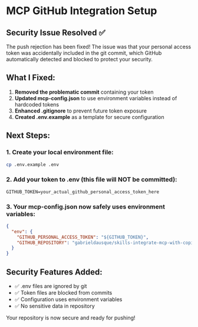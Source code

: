 # MCP GitHub Integration Setup

## Security Issue Resolved ✅

The push rejection has been fixed! The issue was that your personal access token was accidentally included in the git commit, which GitHub automatically detected and blocked to protect your security.

## What I Fixed:

1. **Removed the problematic commit** containing your token
2. **Updated mcp-config.json** to use environment variables instead of hardcoded tokens
3. **Enhanced .gitignore** to prevent future token exposure
4. **Created .env.example** as a template for secure configuration

## Next Steps:

### 1. Create your local environment file:
```bash
cp .env.example .env
```

### 2. Add your token to .env (this file will NOT be committed):
```
GITHUB_TOKEN=your_actual_github_personal_access_token_here
```

### 3. Your mcp-config.json now safely uses environment variables:
```json
{
  "env": {
    "GITHUB_PERSONAL_ACCESS_TOKEN": "${GITHUB_TOKEN}",
    "GITHUB_REPOSITORY": "gabrieldausque/skills-integrate-mcp-with-copilot"
  }
}
```

## Security Features Added:
- ✅ .env files are ignored by git
- ✅ Token files are blocked from commits  
- ✅ Configuration uses environment variables
- ✅ No sensitive data in repository

Your repository is now secure and ready for pushing!
